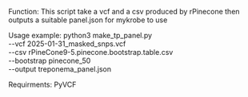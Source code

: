 Function:
This script take a vcf and a csv produced by rPinecone then outputs a suitable panel.json for mykrobe to use

Usage example:
python3 make_tp_panel.py \
  --vcf 2025-01-31_masked_snps.vcf \
  --csv rPineCone9-5.pinecone.bootstrap.table.csv \
  --bootstrap pinecone_50 \
  --output treponema_panel.json

Requirments:
PyVCF

